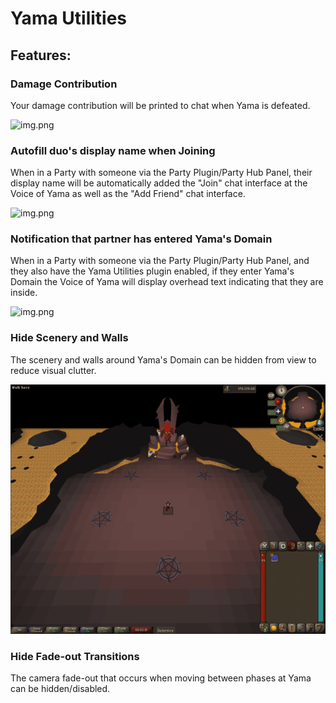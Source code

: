 # Yama Utilities

## Features:

### Damage Contribution
Your damage contribution will be printed to chat when Yama is defeated.

![img.png](damageContribution.png)

### Autofill duo's display name when Joining
When in a Party with someone via the Party Plugin/Party Hub Panel, their display name will be automatically added the "Join" chat interface at the Voice of Yama as well as the "Add Friend" chat interface.

![img.png](autofillWidget.png)

### Notification that partner has entered Yama's Domain
When in a Party with someone via the Party Plugin/Party Hub Panel, and they also have the Yama Utilities plugin enabled, if they enter Yama's Domain the Voice of Yama will display overhead text indicating that they are inside.

![img.png](voiceOverheadText.png)

### Hide Scenery and Walls
The scenery and walls around Yama's Domain can be hidden from view to reduce visual clutter.

![img.png](yamaHideScenery.png)

### Hide Fade-out Transitions
The camera fade-out that occurs when moving between phases at Yama can be hidden/disabled.
